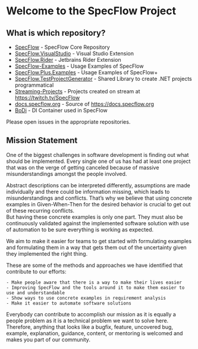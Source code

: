 # Welcome to the SpecFlow Project

## What is which repository?

- [SpecFlow](https://github.com/SpecFlowOSS/SpecFlow) - SpecFlow Core Repository
- [SpecFlow.VisualStudio](https://github.com/SpecFlowOSS/SpecFlow.VisualStudio) - Visual Studio Extension
- [SpecFlow.Rider](https://github.com/SpecFlowOSS/SpecFlow.Rider) - Jetbrains Rider Extension
- [SpecFlow-Examples](https://github.com/SpecFlowOSS/SpecFlow-Examples) - Usage Examples of SpecFlow
- [SpecFlow.Plus.Examples](https://github.com/SpecFlowOSS/SpecFlow.Plus.Examples) - Usage Examples of SpecFlow+
- [SpecFlow.TestProjectGenerator](https://github.com/SpecFlowOSS/SpecFlow.TestProjectGenerator) - Shared Library to create .NET projects programmatical
- [Streaming-Projects](https://github.com/SpecFlowOSS/Streaming-Projects) - Projects created on stream at https://twitch.tv/SpecFlow
- [docs.specflow.org](https://github.com/SpecFlowOSS/docs.specflow.org) - Source of https://docs.specflow.org
- [BoDi](https://github.com/SpecFlowOSS/BoDi) - DI Container used in SpecFlow

Please open issues in the appropriate repositories.

## Mission Statement

One of the biggest challenges in software development is finding out what should be implemented. Every single one of us has had at least one project that was on the verge of getting canceled because of massive misunderstandings amongst the people involved.  
 
Abstract descriptions can be interpreted differently, assumptions are made individually and there could be information missing, which leads to misunderstandings and conflicts. That’s why we believe that using concrete examples in Given-When-Then for the desired behavior is crucial to get out of these recurring conflicts.  
But having these concrete examples is only one part. They must also be continuously validated against the implemented software solution with use of automation to be sure everything is working as expected.  
 
We aim to make it easier for teams to get started with formulating examples and formulating them in a way that gets them out of the uncertainty given they implemented the right thing. 
 
These are some of the methods and approaches we have identified that contribute to our efforts: 

	- Make people aware that there is a way to make their lives easier 
	- Improving SpecFlow and the tools around it to make them easier to use and understandable 
	- Show ways to use concrete examples in requirement analysis  
	- Make it easier to automate software solutions 
 
Everybody can contribute to accomplish our mission as it is equally a people problem as it is a technical problem we want to solve here. Therefore, anything that looks like a bugfix, feature, uncovered bug, example, explanation, guidance, content, or mentoring is welcomed and makes you part of our community. 
